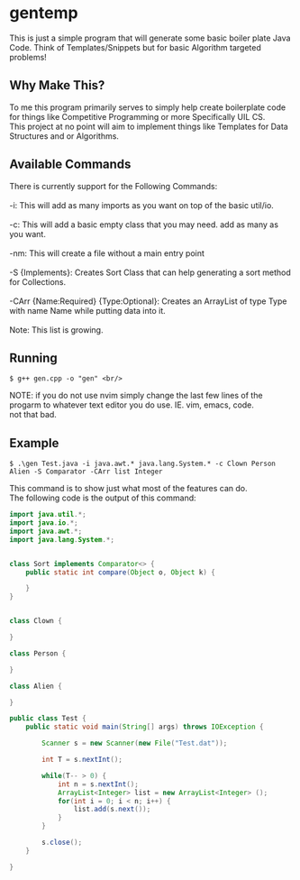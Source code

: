 # gentemp
This is just a simple program that will generate some basic boiler plate Java Code. Think of Templates/Snippets but for basic Algorithm targeted problems!

## Why Make This? 
To me this program primarily serves to simply help create boilerplate code for things like Competitive Programming or more Specifically UIL CS. <br />
This project at no point will aim to implement things like Templates for Data Structures and or Algorithms.  <br />

## Available Commands
There is currently support for the Following Commands: <br /> <br />
-i: This will add as many imports as you want on top of the basic util/io. <br /> <br />
-c: This will add a basic empty class that you may need. add as many as you want. <br /> <br />
-nm: This will create a file without a main entry point <br /> <br />
-S {Implements}: Creates Sort Class that can help generating a sort method for Collections. <br /> <br />
-CArr {Name:Required} {Type:Optional}: Creates an ArrayList of type Type with name Name while putting data into it.  <br /> <br />
Note: This list is growing. <br />
## Running
```
$ g++ gen.cpp -o "gen" <br/>
```
NOTE: if you do not use nvim simply change the last few lines of the progarm to whatever text editor you do use. IE. vim, emacs, code. <br/>
not that bad.  <br />
## Example
```
$ .\gen Test.java -i java.awt.* java.lang.System.* -c Clown Person Alien -S Comparator -CArr list Integer 
```
This command is to show just what most of the features can do.  <br />
The following code is the output of this command:  <br />

``` java
import java.util.*;
import java.io.*;
import java.awt.*;
import java.lang.System.*;


class Sort implements Comparator<> {
	public static int compare(Object o, Object k) {

	}
}


class Clown {

}

class Person {

}

class Alien {

}

public class Test {
	public static void main(String[] args) throws IOException {

		Scanner s = new Scanner(new File("Test.dat"));

		int T = s.nextInt();

		while(T-- > 0) {
			int n = s.nextInt();
			ArrayList<Integer> list = new ArrayList<Integer> ();
			for(int i = 0; i < n; i++) {
				list.add(s.next());
			}
		}

		s.close();
	}

}
```

